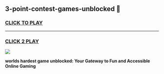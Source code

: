 
## 3-point-contest-games-unblocked 👋
<h3>
<a href="https://premium.freeplayer.one?title=3-point-contest-games-unblocked&ref=14F">CLICK TO PLAY</a></h3>
<hr>

<h3>
<a href="https://premium.freeplayer.one?title=3-point-contest-games-unblocked&ref=14F">CLICK 2 PLAY</a>
  
</h3>

<a href="https://premium.freeplayer.one?title=3-point-contest-games-unblocked&ref=12F/"><img src="https://clearcache.store/games.png"></a>


**worlds hardest game unblocked: Your Gateway to Fun and Accessible Online Gaming**
